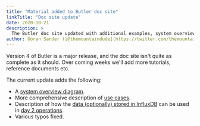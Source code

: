 ```yaml
---
title: "Material added to Butler doc site"
linkTitle: "Doc site update"
date: 2020-10-21
description: >
  The Butler doc site updated with additional examples, system overview and more.
author: Göran Sander ([@themountaindude](https://twitter.com/themountaindude))
---
```


Version 4 of Butler is a major release, and the doc site isn't quite as complete as it should.
Over coming weeks we'll add more tutorials, reference documents etc.

The current update adds the following:

* A [system overview diagram](/docs/getting-started/overview/#conceptual-overview).
* More comprehensive description of [use cases](/docs/about/use-cases/).
* Description of how the [data (optionally) stored in InfluxDB](/docs/getting-started/operations/#monitoring-butler) can be used in [day 2 operations](/docs/getting-started/operations/).
* Various typos fixed.
